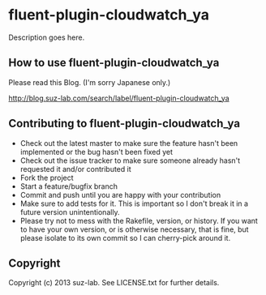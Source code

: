 # fluent-plugin-cloudwatch_ya

Description goes here.

## How to use fluent-plugin-cloudwatch_ya

Please read this Blog. (I'm sorry Japanese only.)

http://blog.suz-lab.com/search/label/fluent-plugin-cloudwatch_ya

## Contributing to fluent-plugin-cloudwatch_ya
 
* Check out the latest master to make sure the feature hasn't been implemented or the bug hasn't been fixed yet
* Check out the issue tracker to make sure someone already hasn't requested it and/or contributed it
* Fork the project
* Start a feature/bugfix branch
* Commit and push until you are happy with your contribution
* Make sure to add tests for it. This is important so I don't break it in a future version unintentionally.
* Please try not to mess with the Rakefile, version, or history. If you want to have your own version, or is otherwise necessary, that is fine, but please isolate to its own commit so I can cherry-pick around it.

## Copyright

Copyright (c) 2013 suz-lab. See LICENSE.txt for
further details.

